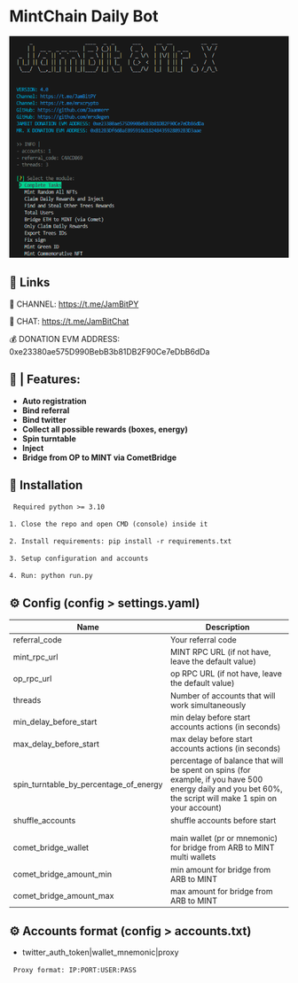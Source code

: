 
# MintChain Daily Bot


 <img height="400" width="600" src="./console/images/console.png" alt="qr"/>


## 🔗 Links

🔔 CHANNEL: https://t.me/JamBitPY

💬 CHAT: https://t.me/JamBitChat

💰 DONATION EVM ADDRESS: 0xe23380ae575D990BebB3b81DB2F90Ce7eDbB6dDa


## 🤖 | Features:

- **Auto registration**
- **Bind referral**
- **Bind twitter**
- **Collect all possible rewards (boxes, energy)**
- **Spin turntable**
- **Inject**
- **Bridge from OP to MINT via CometBridge**

## 🚀 Installation
`` Required python >= 3.10``

``1. Close the repo and open CMD (console) inside it``

``2. Install requirements: pip install -r requirements.txt``

``3. Setup configuration and accounts``

``4. Run: python run.py``


## ⚙️ Config (config > settings.yaml)

| Name                                   | Description                                                                                                                                                |
|----------------------------------------|------------------------------------------------------------------------------------------------------------------------------------------------------------|
| referral_code                          | Your referral code                                                                                                                                         |
| mint_rpc_url                           | MINT RPC URL (if not have, leave the default value)                                                                                                        |
| op_rpc_url                             | op RPC URL (if not have, leave the default value)                                                                                                          |
| threads                                | Number of accounts that will work simultaneously                                                                                                           |
| min_delay_before_start                 | min delay before start accounts actions (in seconds)                                                                                                       |
| max_delay_before_start                 | max delay before start accounts actions (in seconds)                                                                                                       |
| spin_turntable_by_percentage_of_energy | percentage of balance that will be spent on spins (for example, if you have 500 energy daily and you bet 60%, the script will make 1 spin on your account) |
| shuffle_accounts                       | shuffle accounts before start                                                                                                                              |
                                                                                                              |
                                                                                                                 |
| comet_bridge_wallet                    | main wallet (pr or mnemonic) for bridge from ARB to MINT multi wallets                                                                                     |
| comet_bridge_amount_min                | min amount for bridge from ARB to MINT                                                                                                                     |
| comet_bridge_amount_max                | max amount for bridge from ARB to MINT                                                                                                                     |


## ⚙️ Accounts format (config > accounts.txt)

- twitter_auth_token|wallet_mnemonic|proxy

`` Proxy format: IP:PORT:USER:PASS``
